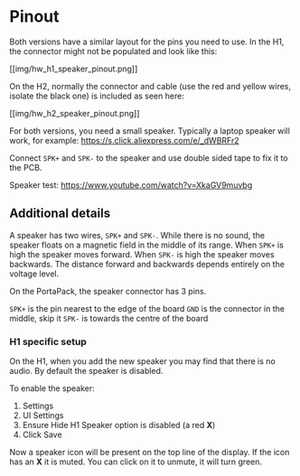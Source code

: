 # Pinout

Both versions have a similar layout for the pins you need to use. In the H1, the connector might not be populated and look like this:

[[img/hw_h1_speaker_pinout.png]]

On the H2, normally the connector and cable (use the red and yellow wires, isolate the black one) is included as seen here:

[[img/hw_h2_speaker_pinout.png]]

For both versions, you need a small speaker. Typically a laptop speaker will work, for example: 
https://s.click.aliexpress.com/e/_dWBRFr2

Connect `SPK+` and `SPK-` to the speaker and use double sided tape to fix it to the PCB.

Speaker test:
https://www.youtube.com/watch?v=XkaGV9muvbg

## Additional details
A speaker has two wires, `SPK+` and `SPK-`. While there is no sound, the speaker floats on a magnetic field in the middle of its range. When `SPK+` is high the speaker moves forward. When `SPK-` is high the speaker moves backwards. The distance forward and backwards depends entirely on the voltage level.

On the PortaPack, the speaker connector has 3 pins.

`SPK+` is the pin nearest to the edge of the board
`GND` is the connector in the middle, skip it
`SPK-` is towards the centre of the board

### H1 specific setup
On the H1, when you add the new speaker you may find that there is no audio. By default the speaker is disabled.

To enable the speaker:
1. Settings
2. UI Settings
3. Ensure Hide H1 Speaker option is disabled (a red **X**)
4. Click Save

Now a speaker icon will be present on the top line of the display.
If the icon has an **X** it is muted. You can click on it to unmute, it will turn green.

